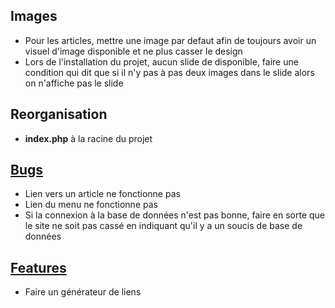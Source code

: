 Images
------
- Pour les articles, mettre une image par defaut afin de toujours avoir un visuel d'image disponible et ne plus casser le design
- Lors de l'installation du projet, aucun slide de disponible, faire une condition qui dit que si il n'y pas à pas deux images dans le slide alors on n'affiche pas le slide

Reorganisation
--------------
- **index.php** à la racine du projet

[Bugs](/bugs/)
----
- Lien vers un article ne fonctionne pas
- Lien du menu ne fonctionne pas
- Si la connexion à la base de données n'est pas bonne, faire en sorte que le site ne soit pas cassé en indiquant qu'il y a un soucis de base de données

[Features](/features/)
--------
- Faire un générateur de liens
